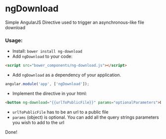 # ngDownload
Simple AngularJS Directive used to trigger an asynchronous-like file download


### Usage:

- Install: `bower install ng-download`
- Add `ngDownload` to your code:

```html
<script src="bower_components/ng-download.js"></script>
```

- Add `ngDownload` as a dependency of your application.

```js
angular.module('app', ['ngDownload']);
```

- Implement the directive in your html:

```html
<button ng-download="{{urlToPublicFile}}" params="optionalParameters">Download</button>
```

* `urlToPublicFile` has to be an url to a public file
* `params` (object) is optional. You can add all the query strings parameters you wish to add to the url

Done!

